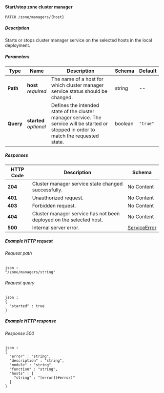 
<a name="start_stop_zone_managers_host"></a>
#### Start/stop zone cluster manager
```
PATCH /zone/managers/{host}
```


##### Description
Starts or stops cluster manager service on the selected hosts in the local  deployment.


##### Parameters

|Type|Name|Description|Schema|Default|
|---|---|---|---|---|
|**Path**|**host**  <br>*required*|The name of a host for which cluster manager service status should be  changed.|string|--|
|**Query**|**started**  <br>*optional*|Defines the intended state of the cluster manager service. The service  will be started or stopped in order to match the requested state.|boolean|`"true"`|


##### Responses

|HTTP Code|Description|Schema|
|---|---|---|
|**204**|Cluster manager service state changed successfully.|No Content|
|**401**|Unauthorized request.|No Content|
|**403**|Forbidden request.|No Content|
|**404**|Cluster manager service has not been deployed on the selected host.|No Content|
|**500**|Internal server error.|[ServiceError](../definitions/ServiceError.md#serviceerror)|


##### Example HTTP request

###### Request path
```
json :
"/zone/managers/string"
```


###### Request query
```
json :
{
  "started" : true
}
```


##### Example HTTP response

###### Response 500
```
json :
{
  "error" : "string",
  "description" : "string",
  "module" : "string",
  "function" : "string",
  "hosts" : {
    "string" : "[error](#error)"
  }
}
```




